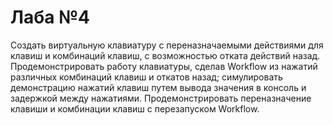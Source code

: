 # Лаба №4
Создать виртуальную клавиатуру с переназначаемыми действиями для клавиш и комбинаций клавиш, с возможностью отката действий назад.
Продемонстрировать работу клавиатуры, сделав Workflow из нажатий различных комбинаций клавиш и откатов назад; симулировать демонстрацию нажатий клавиш путем вывода значения в консоль и задержкой между нажатиями.
Продемонстрировать переназначение клавиши и комбинации клавиш с перезапуском Workflow.